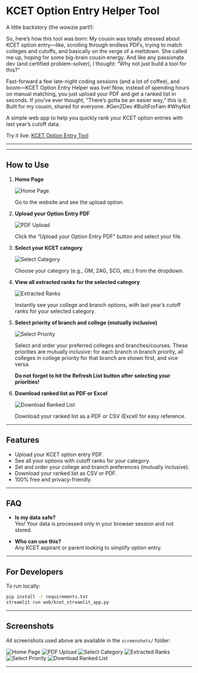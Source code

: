 
# KCET Option Entry Helper Tool
A little backstory (the wowzie part!):

So, here’s how this tool was born: My cousin was totally stressed about KCET option entry—like, scrolling through endless PDFs, trying to match colleges and cutoffs, and basically on the verge of a meltdown. She called me up, hoping for some big-brain cousin energy. And like any passionate dev (and certified problem-solver), I thought: “Why not just build a tool for this?”

Fast-forward a few late-night coding sessions (and a lot of coffee), and boom—KCET Option Entry Helper was live! Now, instead of spending hours on manual matching, you just upload your PDF and get a ranked list in seconds. If you’ve ever thought, “There’s gotta be an easier way,” this is it. Built for my cousin, shared for everyone. #GenZDev #BuiltForFam #WhyNot

A simple web app to help you quickly rank your KCET option entries with last year’s cutoff data.

Try it live: [KCET Option Entry Tool](https://kcetoptionentrytoolgit-m7iauvpyxlxttujjh47lp6.streamlit.app/)

---

---

## How to Use

1. **Home Page**
   
   ![Home Page](screenshots/home.png)
   
   Go to the website and see the upload option.

2. **Upload your Option Entry PDF**
   
   ![PDF Upload](screenshots/pdf_upload.png)
   
   Click the “Upload your Option Entry PDF” button and select your file.

3. **Select your KCET category**
   
   ![Select Category](screenshots/select_category.png)
   
   Choose your category (e.g., GM, 2AG, SCG, etc.) from the dropdown.

4. **View all extracted ranks for the selected category**
   
   ![Extracted Ranks](screenshots/extracted_ranks.png)
   
   Instantly see your college and branch options, with last year’s cutoff ranks for your selected category.

5. **Select priority of branch and college (mutually inclusive)**
   
   ![Select Priority](screenshots/select_priority.png)
   
   Select and order your preferred colleges and branches/courses. These priorities are mutually inclusive: for each branch in branch priority, all colleges in college priority for that branch are shown first, and vice versa.
   
   **Do not forget to hit the Refresh List button after selecting your priorities!**

6. **Download ranked list as PDF or Excel**
   
   ![Download Ranked List](screenshots/download_ranked_list.png)
   
   Download your ranked list as a PDF or CSV (Excel) for easy reference.

---

## Features

- Upload your KCET option entry PDF.
- See all your options with cutoff ranks for your category.
- Set and order your college and branch preferences (mutually inclusive).
- Download your ranked list as CSV or PDF.
- 100% free and privacy-friendly.

---

## FAQ

- **Is my data safe?**  
  Yes! Your data is processed only in your browser session and not stored.

- **Who can use this?**  
  Any KCET aspirant or parent looking to simplify option entry.

---

## For Developers

To run locally:
```bash
pip install -r requirements.txt
streamlit run web/kcet_streamlit_app.py
```

---

## Screenshots

All screenshots used above are available in the `screenshots/` folder:

![Home Page](screenshots/home.png)
![PDF Upload](screenshots/pdf_upload.png)
![Select Category](screenshots/select_category.png)
![Extracted Ranks](screenshots/extracted_ranks.png)
![Select Priority](screenshots/select_priority.png)
![Download Ranked List](screenshots/download_ranked_list.png)

---
